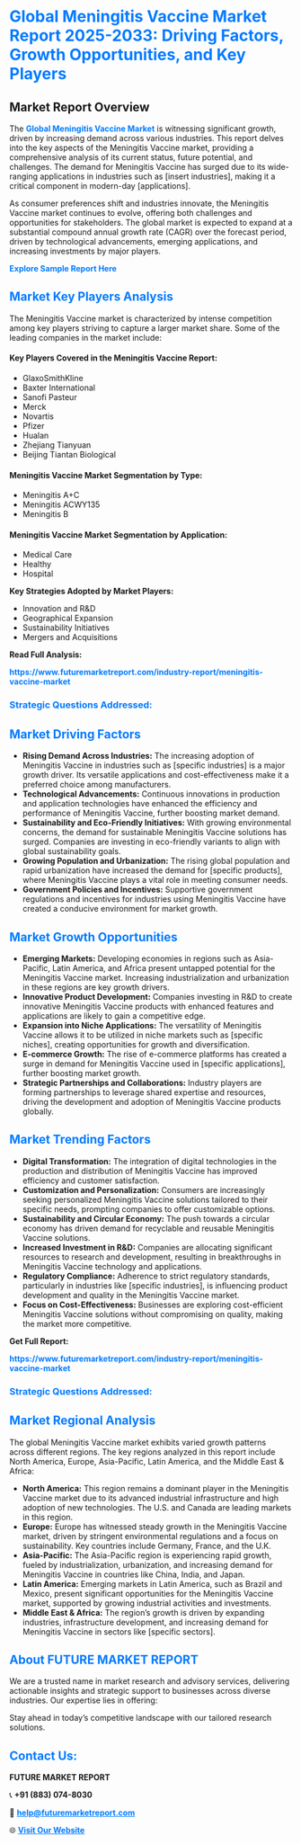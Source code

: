 <h1 style="color: #007BFF;">Global Meningitis Vaccine Market Report 2025-2033: Driving Factors, Growth Opportunities, and Key Players</h1>

<section id="overview">
<h2>Market Report Overview</h2>
<p>The <a href="https://www.futuremarketreport.com/industry-report/meningitis-vaccine-market" style="color: #007BFF; text-decoration: none;"><strong>Global Meningitis Vaccine Market</strong></a> is witnessing significant growth, driven by increasing demand across various industries. This report delves into the key aspects of the Meningitis Vaccine market, providing a comprehensive analysis of its current status, future potential, and challenges. The demand for Meningitis Vaccine has surged due to its wide-ranging applications in industries such as [insert industries], making it a critical component in modern-day [applications].</p>
<p>As consumer preferences shift and industries innovate, the Meningitis Vaccine market continues to evolve, offering both challenges and opportunities for stakeholders. The global market is expected to expand at a substantial compound annual growth rate (CAGR) over the forecast period, driven by technological advancements, emerging applications, and increasing investments by major players.</p>
</section>

<section id="overview">
<p><a href="https://www.futuremarketreport.com/request-sample/reportId=102694" style="color: #007BFF; text-decoration: none;"><strong>Explore Sample Report Here</strong></a></p>
</section>

<section id="key-players">
<h2 style="color: #007BFF;">Market Key Players Analysis</h2>
<p>The Meningitis Vaccine market is characterized by intense competition among key players striving to capture a larger market share. Some of the leading companies in the market include:</p>
<h4>Key Players Covered in the Meningitis Vaccine Report:</h4>
<ul><li>GlaxoSmithKline</li><li>Baxter International</li><li>Sanofi Pasteur</li><li>Merck</li><li>Novartis</li><li>Pfizer</li><li>Hualan</li><li>Zhejiang Tianyuan</li><li>Beijing Tiantan Biological</li></ul>
<h4>Meningitis Vaccine Market Segmentation by Type:</h4>
<ul><li>Meningitis A+C</li><li>Meningitis ACWY135</li><li>Meningitis B</li></ul>

<h4>Meningitis Vaccine Market Segmentation by Application:</h4>
<ul><li>Medical Care</li><li>Healthy</li><li>Hospital</li></ul>
<p><strong>Key Strategies Adopted by Market Players:</strong></p>
<ul>
<li>Innovation and R&D</li>
<li>Geographical Expansion</li>
<li>Sustainability Initiatives</li>
<li>Mergers and Acquisitions</li>
</ul>
</section>

<section>
<p><strong>Read Full Analysis: </strong></p><a href="https://www.futuremarketreport.com/industry-report/meningitis-vaccine-market" style="color: #007BFF; text-decoration: none;"><strong>https://www.futuremarketreport.com/industry-report/meningitis-vaccine-market</strong></a>
<h3 style="color: #007BFF;">Strategic Questions Addressed:</h3>
</section>

<section id="driving-factors">
<h2 style="color: #007BFF;">Market Driving Factors</h2>
<ul>
<li><strong>Rising Demand Across Industries:</strong> The increasing adoption of Meningitis Vaccine in industries such as [specific industries] is a major growth driver. Its versatile applications and cost-effectiveness make it a preferred choice among manufacturers.</li>
<li><strong>Technological Advancements:</strong> Continuous innovations in production and application technologies have enhanced the efficiency and performance of Meningitis Vaccine, further boosting market demand.</li>
<li><strong>Sustainability and Eco-Friendly Initiatives:</strong> With growing environmental concerns, the demand for sustainable Meningitis Vaccine solutions has surged. Companies are investing in eco-friendly variants to align with global sustainability goals.</li>
<li><strong>Growing Population and Urbanization:</strong> The rising global population and rapid urbanization have increased the demand for [specific products], where Meningitis Vaccine plays a vital role in meeting consumer needs.</li>
<li><strong>Government Policies and Incentives:</strong> Supportive government regulations and incentives for industries using Meningitis Vaccine have created a conducive environment for market growth.</li>
</ul>
</section>

<section id="growth-opportunities">
<h2 style="color: #007BFF;">Market Growth Opportunities</h2>
<ul>
<li><strong>Emerging Markets:</strong> Developing economies in regions such as Asia-Pacific, Latin America, and Africa present untapped potential for the Meningitis Vaccine market. Increasing industrialization and urbanization in these regions are key growth drivers.</li>
<li><strong>Innovative Product Development:</strong> Companies investing in R&D to create innovative Meningitis Vaccine products with enhanced features and applications are likely to gain a competitive edge.</li>
<li><strong>Expansion into Niche Applications:</strong> The versatility of Meningitis Vaccine allows it to be utilized in niche markets such as [specific niches], creating opportunities for growth and diversification.</li>
<li><strong>E-commerce Growth:</strong> The rise of e-commerce platforms has created a surge in demand for Meningitis Vaccine used in [specific applications], further boosting market growth.</li>
<li><strong>Strategic Partnerships and Collaborations:</strong> Industry players are forming partnerships to leverage shared expertise and resources, driving the development and adoption of Meningitis Vaccine products globally.</li>
</ul>
</section>

<section id="trending-factors">
<h2 style="color: #007BFF;">Market Trending Factors</h2>
<ul>
<li><strong>Digital Transformation:</strong> The integration of digital technologies in the production and distribution of Meningitis Vaccine has improved efficiency and customer satisfaction.</li>
<li><strong>Customization and Personalization:</strong> Consumers are increasingly seeking personalized Meningitis Vaccine solutions tailored to their specific needs, prompting companies to offer customizable options.</li>
<li><strong>Sustainability and Circular Economy:</strong> The push towards a circular economy has driven demand for recyclable and reusable Meningitis Vaccine solutions.</li>
<li><strong>Increased Investment in R&D:</strong> Companies are allocating significant resources to research and development, resulting in breakthroughs in Meningitis Vaccine technology and applications.</li>
<li><strong>Regulatory Compliance:</strong> Adherence to strict regulatory standards, particularly in industries like [specific industries], is influencing product development and quality in the Meningitis Vaccine market.</li>
<li><strong>Focus on Cost-Effectiveness:</strong> Businesses are exploring cost-efficient Meningitis Vaccine solutions without compromising on quality, making the market more competitive.</li>
</ul>
</section>

<section>
<p><strong>Get Full Report: </strong></p><a href="https://www.futuremarketreport.com/industry-report/meningitis-vaccine-market" style="color: #007BFF; text-decoration: none;"><strong>https://www.futuremarketreport.com/industry-report/meningitis-vaccine-market</strong></a>
<h3 style="color: #007BFF;">Strategic Questions Addressed:</h3>
</section>


<section id="regional-analysis">
<h2 style="color: #007BFF;">Market Regional Analysis</h2>
<p>The global Meningitis Vaccine market exhibits varied growth patterns across different regions. The key regions analyzed in this report include North America, Europe, Asia-Pacific, Latin America, and the Middle East & Africa:</p>
<ul>
<li><strong>North America:</strong> This region remains a dominant player in the Meningitis Vaccine market due to its advanced industrial infrastructure and high adoption of new technologies. The U.S. and Canada are leading markets in this region.</li>
<li><strong>Europe:</strong> Europe has witnessed steady growth in the Meningitis Vaccine market, driven by stringent environmental regulations and a focus on sustainability. Key countries include Germany, France, and the U.K.</li>
<li><strong>Asia-Pacific:</strong> The Asia-Pacific region is experiencing rapid growth, fueled by industrialization, urbanization, and increasing demand for Meningitis Vaccine in countries like China, India, and Japan.</li>
<li><strong>Latin America:</strong> Emerging markets in Latin America, such as Brazil and Mexico, present significant opportunities for the Meningitis Vaccine market, supported by growing industrial activities and investments.</li>
<li><strong>Middle East & Africa:</strong> The region’s growth is driven by expanding industries, infrastructure development, and increasing demand for Meningitis Vaccine in sectors like [specific sectors].</li>
</ul>
</section>

<footer>
<h2 style="color: #007BFF;">About FUTURE MARKET REPORT</h2>
<p>We are a trusted name in market research and advisory services, delivering actionable insights and strategic support to businesses across diverse industries. Our expertise lies in offering:</p>

<p>Stay ahead in today’s competitive landscape with our tailored research solutions.</p>

<h2 style="color: #007BFF;">Contact Us:</h2>
<p><strong>FUTURE MARKET REPORT</strong></p>
<p>📞 <strong>+91 (883) 074-8030</strong></p>
<p>📧 <strong><a href="mailto:help@futuremarketreport.com" style="color: #007BFF;">help@futuremarketreport.com</a></strong></p>
<p>🌐 <strong><a href="https://www.futuremarketreport.com/" style="color: #007BFF;">Visit Our Website</a></strong></p>
</footer>